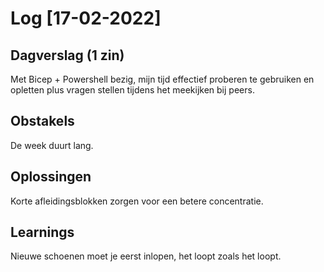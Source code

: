 # Log [17-02-2022]
 
## Dagverslag (1 zin)
Met Bicep + Powershell bezig, mijn tijd effectief proberen te gebruiken en opletten plus vragen stellen tijdens het meekijken bij peers.

## Obstakels
De week duurt lang.

## Oplossingen
Korte afleidingsblokken zorgen voor een betere concentratie.

## Learnings
Nieuwe schoenen moet je eerst inlopen, het loopt zoals het loopt.